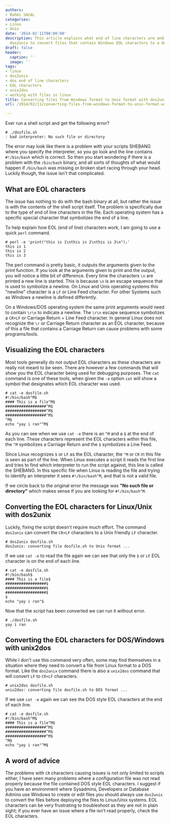 ```yaml
---
authors:
- Rahmi SACAL
categories:
- Linux
- Unix
date: '2014-02-11T08:00:00'
description: This article explains what end of line characters are and how to use
  dos2unix to convert files that contain Windows EOL characters to a Unix format.
draft: false
header:
  caption: ''
  image: ''
tags:
- linux
- dos2unix
- dos end of line characters
- EOL characters
- unix2dos
- working with files in linux
title: Converting files from Windows format to Unix format with dos2unix
url: /2014/02/11/converting-files-from-windows-format-to-unix-format-with-dos2unix

---
```


Ever run a shell script and get the following error?

    # ./dosfile.sh 
    : bad interpreter: No such file or directory

The error may look like there is a problem with your scripts SHEBANG where you specify the interpreter, so you go look and the line contains `#!/bin/bash` which is correct. So then you start wondering if there is a problem with the `/bin/bash` binary, and all sorts of thoughts of what would happen if `/bin/bash` was missing or broken start racing through your head. Luckily though, the issue isn't that complicated.

## What are EOL characters

The issue has nothing to do with the bash binary at all, but rather the issue is with the contents of the shell script itself. The problem is specifically due to the type of end of line characters in the file. Each operating system has a specific special character that symbolizes the end of a line. 

To help explain how EOL (end of line) characters work, I am going to use a quick `perl` command.

    # perl -e 'print("this is 1\nthis is 2\nthis is 3\n");'
    this is 1
    this is 2
    this is 3

The perl command is pretty basic, it outputs the arguments given to the print function. If you look at the arguments given to print and the output, you will notice a little bit of difference. Every time the characters `\n` are printed a new line is started. This is because `\n` is an escape sequence that is used to symbolize a newline. On Linux and Unix operating systems this "newline" character is a `LF` or Line Feed character. For other Systems such as Windows a newline is defined differently. 

On a Windows/DOS operating system the same print arguments would need to contain `\r\n` to indicate a newline. The `\r\n` escape sequence symbolizes a `CR+LF` or Carriage Return + Line Feed character. In general Linux does not recognize the `\r` or Carriage Return character as an EOL character, because of this a file that contains a Carriage Return can cause problems with some programs/tools.

## Visualizing the EOL characters

Most tools generally do not output EOL characters as these characters are really not meant to be seen. There are however a few commands that will show you the EOL character being used for debugging purposes. The `cat` command is one of these tools, when given the `-e` option `cat` will show a symbol that designates which EOL character was used.

    # cat -e dosfile.sh 
    #!/bin/bash^M$
    #### This is a file^M$
    ##################^M$
    ##################^M$
    ##################^M$
    ^M$
    echo "yay i ran"^M$

As you can see when we use `cat -e` there is an `^M` and a `$` at the end of each line. These characters represent the EOL characters within this file, the `^M` symbolizes a Carriage Return and the `$` symbolizes a Line Feed.

Since Linux recognizes `$` or `LF` as the EOL character, the `^M` or `CR` in this file is seen as part of the line. When Linux executes a script it reads the first line and tries to find which interpreter to run the script against, this line is called the SHEBANG. In this specific file when Linux is reading the file and trying to identify an interpreter it sees `#!/bin/bash^M`, and that is not a valid file.

If we circle back to the original error the message was **"No such file or directory"** which makes sense if you are looking for `#!/bin/bash^M`.

## Converting the EOL characters for Linux/Unix with dos2unix

Luckily, fixing the script doesn't require much effort. The command `dos2unix` can convert the `CR+LF` characters to a Unix friendly `LF` character.

    # dos2unix dosfile.sh 
    dos2unix: converting file dosfile.sh to Unix format ...

If we use `cat -e` to read the file again we can see that only the `$` or `LF` EOL character is on the end of each line.

    # cat -e dosfile.sh 
    #!/bin/bash$
    #### This is a file$
    ##################$
    ##################$
    ##################$
    $
    echo "yay i ran"$

Now that the script has been converted we can run it without error.

    # ./dosfile.sh 
    yay i ran

## Converting the EOL characters for DOS/Windows with unix2dos

While I don't use this command very often, some may find themselves in a situation where they need to convert a file from Linux format to a DOS format. Like the `dos2unix` command there is also a `unix2dos` command that will convert `LF` to `CR+LF` characters. 

    # unix2dos dosfile.sh 
    unix2dos: converting file dosfile.sh to DOS format ...

If we use `cat -e` again we can see the DOS style EOL characters at the end of each line.

    # cat -e dosfile.sh 
    #!/bin/bash^M$
    #### This is a file^M$
    ##################^M$
    ##################^M$
    ##################^M$
    ^M$
    echo "yay i ran"^M$

## A word of advice

The problems with `CR` characters causing issues is not only limited to scripts either, I have seen many problems where a configuration file was not read properly because the file contained DOS style EOL characters. I suggest if you have an environment where Sysadmins, Developers or Database Admins use Windows to create or edit files you should always use `dos2unix` to convert the files before deploying the files to Linux/Unix systems. EOL characters can be very frustrating to troubleshoot as they are not in plain sight; if you ever have an issue where a file isn't read properly, check the EOL characters.
